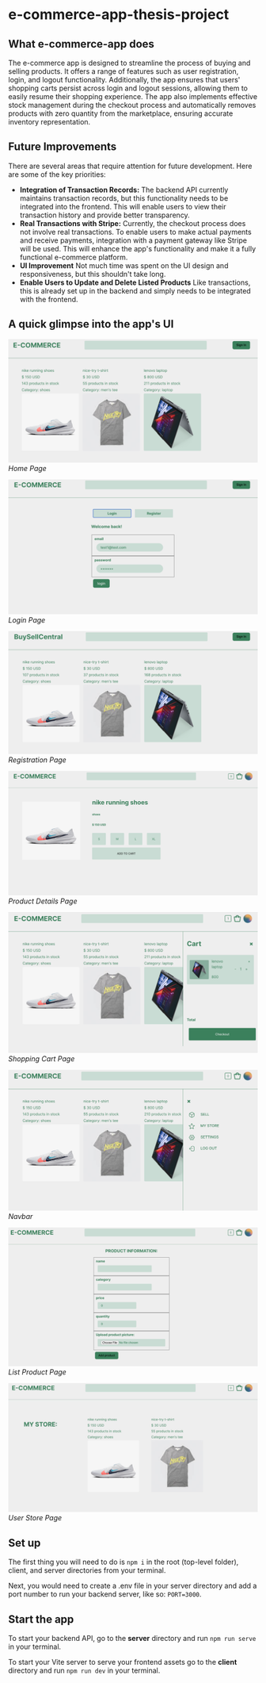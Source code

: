 # e-commerce-app-thesis-project

## What e-commerce-app does

The e-commerce app is designed to streamline the process of buying and selling products. It offers a range of features such as user registration, login, and logout functionality. Additionally, the app ensures that users' shopping carts persist across login and logout sessions, allowing them to easily resume their shopping experience. The app also implements effective stock management during the checkout process and automatically removes products with zero quantity from the marketplace, ensuring accurate inventory representation.

## Future Improvements

There are several areas that require attention for future development. Here are some of the key priorities:

- **Integration of Transaction Records:** The backend API currently maintains transaction records, but this functionality needs to be integrated into the frontend. This will enable users to view their transaction history and provide better transparency.
- **Real Transactions with Stripe:** Currently, the checkout process does not involve real transactions. To enable users to make actual payments and receive payments, integration with a payment gateway like Stripe will be used. This will enhance the app's functionality and make it a fully functional e-commerce platform.
- **UI Improvement** Not much time was spent on the UI design and responsiveness, but this shouldn't take long.
- **Enable Users to Update and Delete Listed Products** Like transactions, this is already set up in the backend and simply needs to be integrated with the frontend.

## A quick glimpse into the app's UI

![Home Page](/app%20screenshots/Screenshot%202023-06-18%20at%206.46.13%20PM.png)
_Home Page_

![Login Page](/app%20screenshots/Screenshot%202023-06-18%20at%206.46.53%20PM.png)
_Login Page_

![Registration Page](/app%20screenshots/Screenshot%202023-06-24%20at%205.39.46%20PM.png)
_Registration Page_

![Product Details Page](<app screenshots/Screenshot 2023-06-18 at 7.42.22 PM.png>)
_Product Details Page_

![Shopping Cart](/app%20screenshots/Screenshot%202023-06-18%20at%206.47.10%20PM.png)
_Shopping Cart Page_

![Navbar](/app%20screenshots/Screenshot%202023-06-18%20at%206.47.37%20PM.png)
_Navbar_

![List Product Page](/app%20screenshots/Screenshot%202023-06-18%20at%206.47.56%20PM.png)
_List Product Page_

![User Store](/app%20screenshots/Screenshot%202023-06-18%20at%206.48.08%20PM.png)
_User Store Page_

## Set up

The first thing you will need to do is `npm i` in the root (top-level folder), client, and server directories from your terminal.

Next, you would need to create a .env file in your server directory and add a port number to run your backend server, like so: `PORT=3000`.

## Start the app

To start your backend API, go to the **server** directory and run `npm run serve` in your terminal.

To start your Vite server to serve your frontend assets go to the **client** directory and run `npm run dev` in your terminal.
